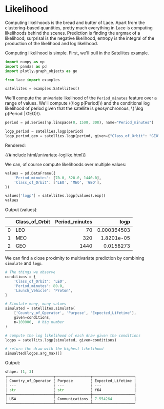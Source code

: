 <style>
    #line-plot {
        aspect-ratio: 4/3;
    }
</style>

# Likelihood

Computing likelihoods is the bread and butter of Lace. Apart from the
clustering-based quantities, pretty much everything in Lace is computing
likelihoods behind the scenes. Prediction is finding the argmax of a
likelihood, surprisal is the negative likelihood, entropy is the integral of
the production of the likelihood and log likelihood.

Computing likelihood is simple. First, we'll pull in the Satellites example.

<div class=tabbed-blocks>

```python
import numpy as np
import pandas as pd
import plotly.graph_objects as go

from lace import examples

satellites = examples.Satellites()
```
</div>

We'll compute the univariate likelihood of the `Period_minutes` feature over a
range of values. We'll compute \\(\log p(Period)\\) and the conditional log
likelihood of period given that the satellite is geosynchronous, \\( \log
p(Period | GEO)\\).

<div class=tabbed-blocks>

```python
period = pd.Series(np.linspace(0, 1500, 300), name="Period_minutes")

logp_period = satellies.logp(period)
logp_period_geo = satellies.logp(period, given={"Class_of_Orbit": "GEO"})
```
</div>

Rendered:

{{#include html/univariate-loglike.html}}

We can, of course compute likelihoods over multiple values:

<div class=tabbed-blocks>

```python
values = pd.DataFrame({
    'Period_minutes': [70.0, 320.0, 1440.0],
    'Class_of_Orbit': ['LEO', 'MEO', 'GEO'],
})

values['logp'] = satellites.logp(values).exp()
values
```
</div>

Output (values):

|    | Class_of_Orbit   |   Period_minutes |        logp |
|---:|:-----------------|-----------------:|------------:|
|  0 | LEO              |               70 | 0.000364503 |
|  1 | MEO              |              320 | 1.8201e-05  |
|  2 | GEO              |             1440 | 0.0158273   |


We can find a close proximity to multivariate prediction by combining
`simulate` and `logp`.

<div class=tabbed-blocks>

```python
# The things we observe
conditions = {
    'Class_of_Orbit': 'LEO',
    'Period_minutes': 80.0,
    'Launch_Vehicle': 'Proton',
}

# Simulate many, many values
simulated = satellites.simulate(
    ['Country_of_Operator', 'Purpose', 'Expected_Lifetime'],
    given=conditions,
    n=100000,  # big number
)

# compute the log likelihood of each draw given the conditions
logps = satellits.logp(simulated, given=conditions)

# return the draw with the highest likelihood
simualted[logps.arg_max()]
```
</div>

Output:

```python
shape: (1, 3)
┌─────────────────────┬────────────────┬───────────────────┐
│ Country_of_Operator ┆ Purpose        ┆ Expected_Lifetime │
│ ---                 ┆ ---            ┆ ---               │
│ str                 ┆ str            ┆ f64               │
╞═════════════════════╪════════════════╪═══════════════════╡
│ USA                 ┆ Communications ┆ 7.554264          │
└─────────────────────┴────────────────┴───────────────────┘
```
